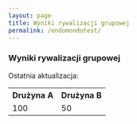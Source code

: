 ```yaml
---
layout: page
title: Wyniki rywalizacji grupowej
permalink: /endomondotest/
---
```


### Wyniki rywalizacji grupowej

Ostatnia aktualizacja: 

<table>
  <tr>
    <th>Drużyna A</th>
    <th>Drużyna B</th>
  </tr>
  <tr>
    <td>100</td>
    <td>50</td>
  </tr>
</table>
